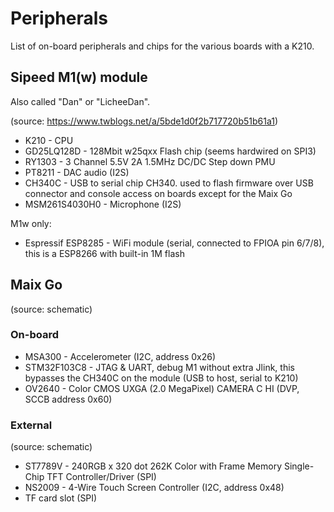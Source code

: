 Peripherals
===========

List of on-board peripherals and chips for the various boards with a K210.

Sipeed M1(w) module
-------------------

Also called "Dan" or "LicheeDan".

(source: https://www.twblogs.net/a/5bde1d0f2b717720b51b61a1)

- K210 - CPU
- GD25LQ128D - 128Mbit w25qxx Flash chip (seems hardwired on SPI3)
- RY1303 - 3 Channel 5.5V 2A 1.5MHz DC/DC Step down PMU
- PT8211 - DAC audio (I2S)
- CH340C - USB to serial chip CH340. used to flash firmware over USB connector and console access on boards except for the Maix Go
- MSM261S4030H0 - Microphone (I2S)

M1w only:

- Espressif ESP8285 - WiFi module (serial, connected to FPIOA pin 6/7/8), this is a ESP8266 with built-in 1M flash

Maix Go
-------

(source: schematic)

### On-board

- MSA300 - Accelerometer (I2C, address 0x26)
- STM32F103C8 - JTAG & UART, debug M1 without extra Jlink, this bypasses the CH340C on the module (USB to host, serial to K210)
- OV2640 - Color CMOS UXGA (2.0 MegaPixel) CAMERA C HI (DVP, SCCB address 0x60)

### External

(source: schematic)

- ST7789V - 240RGB x 320 dot 262K Color with Frame Memory Single-Chip TFT Controller/Driver (SPI)
- NS2009 - 4-Wire Touch Screen Controller (I2C, address 0x48)
- TF card slot (SPI)

